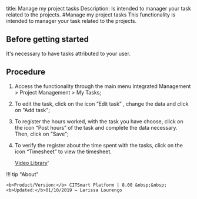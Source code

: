 title: Manage my project tasks
Description: Is intended to manager your task related to the projects.
#Manage my project tasks
This functionality is intended to manager your task related to the projects.

Before getting started
--------------------------

It's necessary to have tasks attributed to your user.

Procedure
-------------

1.  Access the functionality through the main menu Integrated Management \>
    Project Management \> My Tasks;

2.  To edit the task, click on the icon “Edit task” , change the data and click
    on "Add task";

3.  To register the hours worked, with the task you have choose, click on the
    icon “Post hours” of the task and complete the data necessary. Then, click
    on "Save";

4.  To verify the register about the time spent with the tasks, click on the
    icon “Timesheet” to view the timesheet.
    
    <i class='fa fa-youtube-play  fa-2x' style='color:#97ce17;vertical-align: middle;'> </i> [Video Library](https://www.youtube.com/playlist?list=PLB5qK2uzf2ROEeoHh3EbsZJxjr9hJSLIV)'

!!! tip "About"

    <b>Product/Version:</b> CITSmart Platform | 8.00 &nbsp;&nbsp;
    <b>Updated:</b>01/10/2019 – Larissa Lourenço

